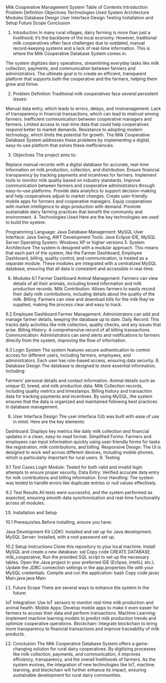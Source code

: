 Milk Cooperative Management System
Table of Contents
Introduction
Problem Definition
Objectives
Technologies Used
System Architecture
Modules
Database Design
User Interface Design
Testing
Installation and Setup
Future Scope
Conclusion
1. Introduction <a name="introduction"></a>
In many rural villages, dairy farming is more than just a livelihood; it’s the backbone of the local economy. However, traditional milk cooperatives often face challenges due to outdated, manual record-keeping systems and a lack of real-time information. This is where the Milk Cooperative Database System comes in.

The system digitizes dairy operations, streamlining everyday tasks like milk collection, payments, and communication between farmers and administrators. The ultimate goal is to create an efficient, transparent platform that supports both the cooperative and the farmers, helping them grow and thrive.

2. Problem Definition <a name="problem-definition"></a>
Traditional milk cooperatives face several persistent issues:

Manual data entry, which leads to errors, delays, and mismanagement.
Lack of transparency in financial transactions, which can lead to mistrust among farmers.
Inefficient communication between cooperative managers and farmers.
Limited access to real-time data that could help cooperatives respond better to market demands.
Resistance to adopting modern technology, which limits the potential for growth.
The Milk Cooperative Database System addresses these problems by implementing a digital, easy-to-use platform that solves these inefficiencies.

3. Objectives <a name="objectives"></a>
The project aims to:

Replace manual records with a digital database for accurate, real-time information on milk production, collection, and distribution.
Ensure financial transparency by tracking payments and incentives for farmers.
Implement tools to monitor milk quality based on industry standards.
Improve communication between farmers and cooperative administrators through easy-to-use platforms.
Provide data analytics to support decision-making and help cooperatives adjust to market changes.
Create user-friendly mobile apps for farmers and cooperative managers.
Equip cooperatives with market intelligence to align production with demand.
Promote sustainable dairy farming practices that benefit the community and environment.
4. Technologies Used <a name="technologies-used"></a>
Here are the key technologies we used to build the system:

Programming Language: Java
Database Management: MySQL
User Interface: Java Swing, AWT
Development Tools: Java Eclipse IDE, MySQL Server
Operating System: Windows XP or higher versions
5. System Architecture <a name="system-architecture"></a>
The system is designed with a modular approach. This means that each part of the system, like the Farmer Dashboard, Employee Dashboard, billing, quality control, and communication, is treated as a separate module. These modules are integrated with a centralized MySQL database, ensuring that all data is consistent and accessible in real-time.

6. Modules <a name="modules"></a>
6.1 Farmer Dashboard
Animal Management: Farmers can view details of all their animals, including breed information and milk production records.
Milk Contribution: Allows farmers to easily record their daily milk contributions, including details about the quality of the milk.
Billing: Farmers can view and download bills for the milk they’ve supplied, making the process clear and easy to track.

6.2 Employee Dashboard
Farmer Management: Administrators can add and manage farmer details, keeping the database up to date.
Daily Record: This tracks daily activities like milk collection, quality checks, and any issues that arise.
Billing History: A comprehensive record of all billing transactions.
Communication: Administrators can send alerts and notifications to farmers directly from the system, improving the flow of information.

6.3 Login System
The system features secure authentication to control access for different users, including farmers, employees, and administrators. Each user has role-based access, ensuring data security.
8. Database Design <a name="database-design"></a>
The database is designed to store essential information, including:


Farmers' personal details and contact information.
Animal details such as unique ID, breed, and milk production data.
Milk Collection records, including quality metrics and timestamps.
Billing history and transaction data for tracking payments and incentives.
By using MySQL, the system ensures that the data is organized and maintained following best practices in database management.


8. User Interface Design <a name="user-interface-design"></a>
The user interface (UI) was built with ease of use in mind. Here are the key elements:

Dashboard: Displays key metrics like daily milk collection and financial updates in a clean, easy-to-read format.
Simplified Forms: Farmers and employees can input information quickly using user-friendly forms for tasks like registration, milk contributions, and billing.
Responsive Design: The UI is designed to work well across different devices, including mobile phones, which is particularly important for rural users.
9. Testing <a name="testing"></a>

9.1 Test Cases
Login Module: Tested for both valid and invalid login attempts to ensure proper security.
Data Entry: Verified accurate data entry for milk contributions and billing information.
Error Handling: The system was tested to handle errors like duplicate entries or null values effectively.

9.2 Test Results
All tests were successful, and the system performed as expected, ensuring smooth data synchronization and real-time functionality across all modules.

10. Installation and Setup <a name="installation-and-setup"></a>

10.1 Prerequisites
Before installing, ensure you have:

Java Development Kit (JDK): Installed and set up for Java development.
MySQL Server: Installed, with a root password set up.

10.2 Setup Instructions
Clone this repository to your local machine.
Install MySQL and create a new database:
sql
Copy code
CREATE DATABASE milk_cooperative;
Run the provided SQL script to set up the necessary tables.
Open the Java project in your preferred IDE (Eclipse, IntelliJ, etc.).
Update the JDBC connection settings in the app.properties file with your MySQL credentials.
Compile and run the application:
bash
Copy code
javac Main.java
java Main


11. Future Scope <a name="future-scope"></a>
There are several ways to enhance the system in the future:

IoT Integration: Use IoT sensors to monitor real-time milk production and animal health.
Mobile Apps: Develop mobile apps to make it even easier for farmers to access their data and perform transactions.
Machine Learning: Implement machine learning models to predict milk production trends and optimize cooperative operations.
Blockchain: Integrate blockchain to bring more transparency to financial transactions and improve traceability of milk products.


12. Conclusion <a name="conclusion"></a>
The Milk Cooperative Database System offers a game-changing solution for rural dairy cooperatives. By digitizing processes like milk collection, payments, and communication, it improves efficiency, transparency, and the overall livelihoods of farmers. As the system evolves, the integration of new technologies like IoT, machine learning, and blockchain will further enhance its impact, ensuring sustainable development for rural dairy communities.

